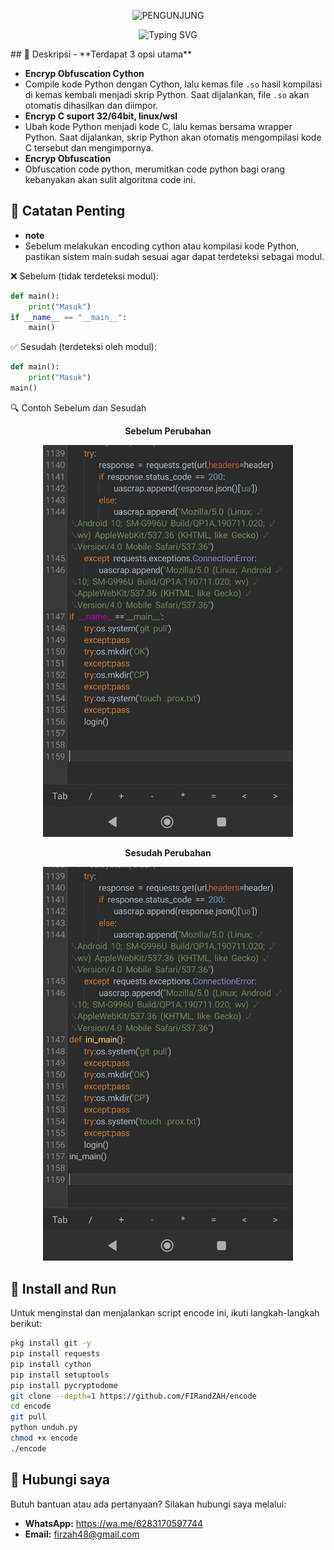 <p align="center"> 
  <img src="https://visitor-badge.laobi.icu/badge?page_id=FIRandZAH.encode&left_text=PENGUNJUNG&left_color=gray&right_color=green" alt="PENGUNJUNG"/>
</p>

<p align="center">
  <img src="https://readme-typing-svg.demolab.com?font=Fira+Code&pause=1000&color=00FF00&background=88888833&width=435&lines=Script+enc+Code+Python" alt="Typing SVG"/>
</p>
## 📖 Deskripsi
- **Terdapat 3 opsi utama**

- **Encryp Obfuscation Cython**
- Compile kode Python dengan Cython, lalu kemas file `.so` hasil kompilasi di kemas kembali menjadi skrip Python. Saat dijalankan, file `.so` akan otomatis dihasilkan dan diimpor.
- **Encryp C suport 32/64bit, linux/wsl**
- Ubah kode Python menjadi kode C, lalu kemas bersama wrapper Python. Saat dijalankan, skrip Python akan otomatis mengompilasi kode C tersebut dan mengimpornya.
- **Encryp Obfuscation**
- Obfuscation code python, merumitkan code python bagi orang kebanyakan akan sulit algoritma code ini.






## 📌 Catatan Penting

- **note**
- Sebelum melakukan encoding cython atau kompilasi kode Python, pastikan sistem main sudah sesuai agar dapat terdeteksi sebagai modul.

❌ Sebelum (tidak terdeteksi modul):
```py
def main():
    print("Masuk")
if __name__ == "__main__":
    main()
```
✅ Sesudah (terdeteksi oleh modul):
```py
def main():
    print("Masuk")
main()
```
🔍 Contoh Sebelum dan Sesudah

<p align="center">  
  <strong>Sebelum Perubahan</strong>  
</p>  
<p align="center">  
  <img src="foto.jpg" alt="Screenshot Sebelum" width="400"/>  
</p>  <p align="center">  
  <strong>Sesudah Perubahan</strong>  
</p>  
<p align="center">  
  <img src="foto1.jpg" alt="Screenshot Sesudah" width="400"/>  

## 🚀 Install and Run

Untuk menginstal dan menjalankan script encode ini, ikuti langkah-langkah berikut:

```sh
pkg install git -y
pip install requests
pip install cython
pip install setuptools
pip install pycryptodome
git clone --depth=1 https://github.com/FIRandZAH/encode
cd encode
git pull
python unduh.py
chmod +x encode
./encode
```


##  🤝  Hubungi saya

Butuh bantuan atau ada pertanyaan?  Silakan hubungi saya melalui:

* **WhatsApp:** https://wa.me/6283170597744
* **Email:** [firzah48@gmail.com](mailto:firzah48@gmail.com) 
